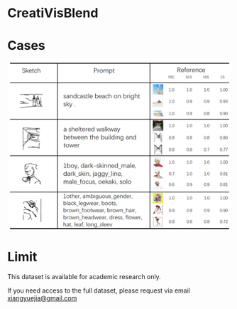 # CreatiVisBlend

# Cases

![AITool logo](https://github.com/NLP1502/CreatiVisBlend/blob/main/pic/cases.png)

# Limit

This dataset is available for academic research only. 

If you need access to the full dataset, please request via email xiangyuejia@gmail.com
